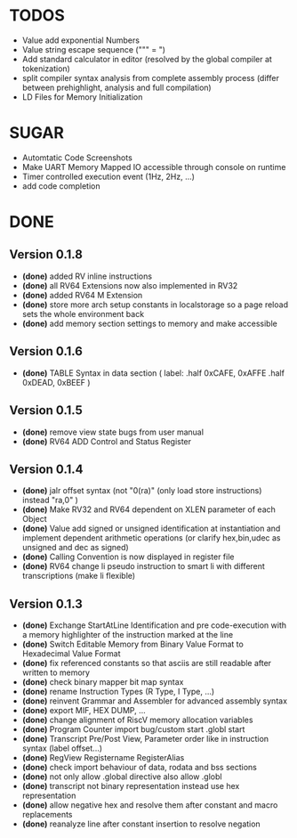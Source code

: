 # TODOS #

- Value add exponential Numbers
- Value string escape sequence ("\"" = ")
- Add standard calculator in editor (resolved by the global compiler at tokenization)
- split compiler syntax analysis from complete assembly process (differ between prehighlight, analysis and full compilation)
- LD Files for Memory Initialization

# SUGAR #

- Automtatic Code Screenshots
- Make UART Memory Mapped IO accessible through console on runtime
- Timer controlled execution event (1Hz, 2Hz, ...)
- add code completion

# DONE #

## Version 0.1.8 ##
- **(done)** added RV inline instructions
- **(done)** all RV64 Extensions now also implemented in RV32
- **(done)** added RV64 M Extension
- **(done)** store more arch setup constants in localstorage so a page reload sets the whole environment back
- **(done)** add memory section settings to memory and make accessible

## Version 0.1.6 ##
- **(done)** TABLE Syntax in data section (
  label:  .half 0xCAFE, 0xAFFE
  .half 0xDEAD, 0xBEEF
  )

## Version 0.1.5 ##

- **(done)** remove view state bugs from user manual
- **(done)** RV64 ADD Control and Status Register

## Version 0.1.4 ##

- **(done)** jalr offset syntax (not "0(ra)" (only load store instructions) instead "ra,0" )
- **(done)** Make RV32 and RV64 dependent on XLEN parameter of each Object
- **(done)** Value add signed or unsigned identification at instantiation and implement dependent arithmetic operations (or clarify hex,bin,udec as unsigned and dec as signed)
- **(done)** Calling Convention is now displayed in register file
- **(done)** RV64 change li pseudo instruction to smart li with different transcriptions (make li flexible)

## Version 0.1.3 ##

- **(done)** Exchange StartAtLine Identification and pre code-execution with a memory highlighter of the instruction marked at the line
- **(done)** Switch Editable Memory from Binary Value Format to Hexadecimal Value Format
- **(done)** fix referenced constants so that asciis are still readable after written to memory
- **(done)** check binary mapper bit map syntax
- **(done)** rename Instruction Types (R Type, I Type, ...)
- **(done)** reinvent Grammar and Assembler for advanced assembly syntax
- **(done)** export MIF, HEX DUMP, ...
- **(done)** change alignment of RiscV memory allocation variables
- **(done)** Program Counter import bug/custom start .globl start
- **(done)** Transcript Pre/Post View, Parameter order like in instruction syntax (label offset...)
- **(done)** RegView Registername RegisterAlias
- **(done)** check import behaviour of data, rodata and bss sections
- **(done)** not only allow .global directive also allow .globl
- **(done)** transcript not binary representation instead use hex representation
- **(done)** allow negative hex and resolve them after constant and macro replacements
- **(done)** reanalyze line after constant insertion to resolve negation


